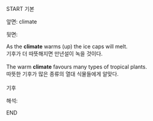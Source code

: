 START
기본

앞면:
climate


뒷면:
<div>As the <strong>climate</strong> warms (up) the ice caps will melt. </div><div><div>기후가 더 따뜻해지면 만년설이 녹을 것이다.</div></div><div><br></div><div><div>The warm <strong>climate</strong> favours many types of tropical plants. </div><div><div>따뜻한 기후가 많은 종류의 열대 식물들에게 알맞다.</div></div></div><div><br></div><div>기후</div>


해석:
<!--ID: 1746614453615-->
END